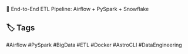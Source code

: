📝 End-to-End ETL Pipeline: Airflow + PySpark + Snowflake

## 🏷 Tags  
#Airflow #PySpark #BigData #ETL #Docker #AstroCLI #DataEngineering
